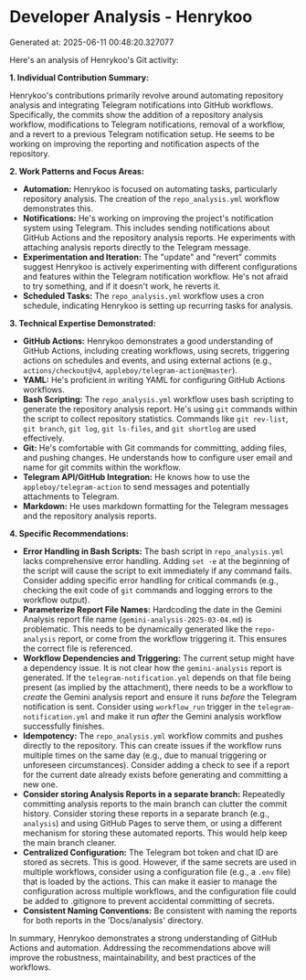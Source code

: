 # Developer Analysis - Henrykoo
Generated at: 2025-06-11 00:48:20.327077

Here's an analysis of Henrykoo's Git activity:

**1. Individual Contribution Summary:**

Henrykoo's contributions primarily revolve around automating repository analysis and integrating Telegram notifications into GitHub workflows.  Specifically, the commits show the addition of a repository analysis workflow, modifications to Telegram notifications, removal of a workflow, and a revert to a previous Telegram notification setup. He seems to be working on improving the reporting and notification aspects of the repository.

**2. Work Patterns and Focus Areas:**

*   **Automation:** Henrykoo is focused on automating tasks, particularly repository analysis. The creation of the `repo_analysis.yml` workflow demonstrates this.
*   **Notifications:** He's working on improving the project's notification system using Telegram. This includes sending notifications about GitHub Actions and the repository analysis reports. He experiments with attaching analysis reports directly to the Telegram message.
*   **Experimentation and Iteration:** The "update" and "revert" commits suggest Henrykoo is actively experimenting with different configurations and features within the Telegram notification workflow. He's not afraid to try something, and if it doesn't work, he reverts it.
*   **Scheduled Tasks:** The `repo_analysis.yml` workflow uses a cron schedule, indicating Henrykoo is setting up recurring tasks for analysis.

**3. Technical Expertise Demonstrated:**

*   **GitHub Actions:**  Henrykoo demonstrates a good understanding of GitHub Actions, including creating workflows, using secrets, triggering actions on schedules and events, and using external actions (e.g., `actions/checkout@v4`, `appleboy/telegram-action@master`).
*   **YAML:**  He's proficient in writing YAML for configuring GitHub Actions workflows.
*   **Bash Scripting:** The `repo_analysis.yml` workflow uses bash scripting to generate the repository analysis report. He's using `git` commands within the script to collect repository statistics.  Commands like `git rev-list`, `git branch`, `git log`, `git ls-files`, and `git shortlog` are used effectively.
*   **Git:** He's comfortable with Git commands for committing, adding files, and pushing changes. He understands how to configure user email and name for git commits within the workflow.
*   **Telegram API/GitHub Integration:**  He knows how to use the `appleboy/telegram-action` to send messages and potentially attachments to Telegram.
*   **Markdown:** He uses markdown formatting for the Telegram messages and the repository analysis reports.

**4. Specific Recommendations:**

*   **Error Handling in Bash Scripts:** The bash script in `repo_analysis.yml` lacks comprehensive error handling.  Adding `set -e` at the beginning of the script will cause the script to exit immediately if any command fails.  Consider adding specific error handling for critical commands (e.g., checking the exit code of `git` commands and logging errors to the workflow output).
*   **Parameterize Report File Names:** Hardcoding the date in the Gemini Analysis report file name (`gemini-analysis-2025-03-04.md`) is problematic. This needs to be dynamically generated like the `repo-analysis` report, or come from the workflow triggering it. This ensures the correct file is referenced.
*   **Workflow Dependencies and Triggering:** The current setup might have a dependency issue. It is not clear how the `gemini-analysis` report is generated. If the `telegram-notification.yml` depends on that file being present (as implied by the attachment), there needs to be a workflow to *create* the Gemini analysis report and ensure it runs *before* the Telegram notification is sent. Consider using `workflow_run` trigger in the `telegram-notification.yml` and make it run *after* the Gemini analysis workflow successfully finishes.
*   **Idempotency:**  The `repo_analysis.yml` workflow commits and pushes directly to the repository. This can create issues if the workflow runs multiple times on the same day (e.g., due to manual triggering or unforeseen circumstances). Consider adding a check to see if a report for the current date already exists before generating and committing a new one.
*   **Consider storing Analysis Reports in a separate branch:** Repeatedly committing analysis reports to the main branch can clutter the commit history. Consider storing these reports in a separate branch (e.g., `analysis`) and using GitHub Pages to serve them, or using a different mechanism for storing these automated reports. This would help keep the main branch cleaner.
*   **Centralized Configuration:**  The Telegram bot token and chat ID are stored as secrets. This is good. However, if the same secrets are used in multiple workflows, consider using a configuration file (e.g., a `.env` file) that is loaded by the actions. This can make it easier to manage the configuration across multiple workflows, and the configuration file could be added to .gitignore to prevent accidental committing of secrets.
* **Consistent Naming Conventions:** Be consistent with naming the reports for both reports in the 'Docs/analysis' directory.

In summary, Henrykoo demonstrates a strong understanding of GitHub Actions and automation. Addressing the recommendations above will improve the robustness, maintainability, and best practices of the workflows.
